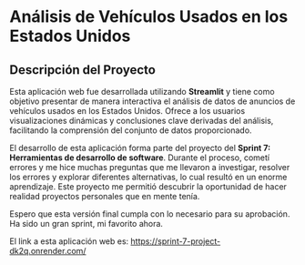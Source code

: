 # **Análisis de Vehículos Usados en los Estados Unidos**

## **Descripción del Proyecto**
Esta aplicación web fue desarrollada utilizando **Streamlit** y tiene como objetivo presentar de manera interactiva el análisis de datos de anuncios de vehículos usados en los Estados Unidos. Ofrece a los usuarios visualizaciones dinámicas y conclusiones clave derivadas del análisis, facilitando la comprensión del conjunto de datos proporcionado.

El desarrollo de esta aplicación forma parte del proyecto del **Sprint 7: Herramientas de desarrollo de software**. Durante el proceso, cometí errores y me hice muchas preguntas que me llevaron a investigar, resolver los errores y explorar diferentes alternativas, lo cual resultó en un enorme aprendizaje. Este proyecto me permitió descubrir la oportunidad de hacer realidad proyectos personales que en mente tenía.

Espero que esta versión final cumpla con lo necesario para su aprobación. Ha sido un gran sprint, mi favorito ahora.

El link a esta aplicación web es:
https://sprint-7-project-dk2q.onrender.com/
